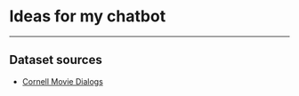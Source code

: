 # Ideas for my chatbot

---

## Dataset sources

- [Cornell Movie Dialogs](https://www.cs.cornell.edu/~cristian/Cornell_Movie-Dialogs_Corpus.html)

